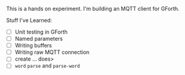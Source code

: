This is a hands on experiment. I'm building an MQTT client for GForth.

Stuff I've Learned:
 - [ ] Unit testing in GForth
 - [ ] Named parameters
 - [ ] Writing buffers
 - [ ] Writing raw MQTT connection
 - [ ] create ... does>
 - [ ] `word` `parse` and `parse-word`
